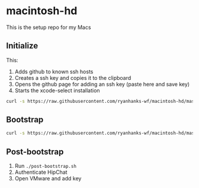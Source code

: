 # macintosh-hd
This is the setup repo for my Macs

## Initialize

This:

1. Adds github to known ssh hosts
2. Creates a ssh key and copies it to the clipboard
3. Opens the github page for adding an ssh key (paste here and save key)
4. Starts the xcode-select installation

```sh
curl -s https://raw.githubusercontent.com/ryanhanks-wf/macintosh-hd/master/initialize.sh | bash
```

## Bootstrap

```sh
curl -s https://raw.githubusercontent.com/ryanhanks-wf/macintosh-hd/master/bootstrap.sh | bash
```
## Post-bootstrap

1. Run `./post-bootstrap.sh`
2. Authenticate HipChat
3. Open VMware and add key

